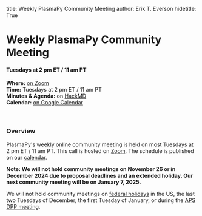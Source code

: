 title: Weekly PlasmaPy Community Meeting
author: Erik T. Everson
hidetitle: True

[Zoom]: https://zoom.us/j/91633383503?pwd=QWNkdHpWeFhrYW1vQy91ODNTVG5Ndz09
[HackMD]: https://hackmd.io/team/plasmapy
[calendar]: https://calendar.google.com/calendar/embed?src=c_sqqq390s24jjfjp3q86pv41pi8%40group.calendar.google.com&ctz=America%2FNew_York
[Matrix chat]: https://app.element.io/#/room/#plasmapy:openastronomy.org
[federal holidays]: https://www.opm.gov/policy-data-oversight/pay-leave/federal-holidays/#url=Overview
[APS DPP meeting]: https://engage.aps.org/dpp/meetings/annual-meeting

# Weekly PlasmaPy Community Meeting
#### Tuesdays at 2 pm ET / 11 am PT

**Where:** [on Zoom][Zoom] <br/>
**Time:** Tuesdays at 2 pm ET / 11 am PT <br/>
**Minutes & Agenda:** on [HackMD] <br/>
**Calendar:** [on Google Calendar][calendar] <br/>
<br/><br/>

### Overview

PlasmaPy's weekly online community meeting is held on most Tuesdays at
2 pm ET / 11 am PT.  This call is hosted on [Zoom].  The schedule is
published on our [calendar].

**Note: We will not hold community meetings on November 26 or in
December 2024 due to proposal deadlines and an extended holiday. Our
next community meeting will be on January 7, 2025.**

<!--
In 2024, we will not hold community meetings on October 15 and November 26.
-->

We will not hold community meetings on [federal holidays] in the US,
the last two Tuesdays of December, the first Tuesday of January, or
during the [APS DPP meeting].
